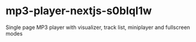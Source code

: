# mp3-player-nextjs-s0blql1w
Single page MP3 player with visualizer, track list, miniplayer and fullscreen modes
